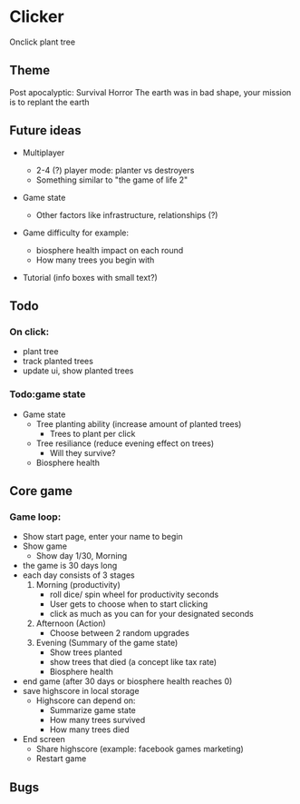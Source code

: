 # Clicker

Onclick plant tree

## Theme

Post apocalyptic: Survival Horror
The earth was in bad shape, your mission is to replant the earth

## Future ideas

-   Multiplayer
    -   2-4 (?) player mode: planter vs destroyers
    -   Something similar to "the game of life 2"
-   Game state

    -   Other factors like infrastructure, relationships (?)

-   Game difficulty for example:

    -   biosphere health impact on each round
    -   How many trees you begin with

-   Tutorial (info boxes with small text?)

## Todo

### On click:

-   plant tree
-   track planted trees
-   update ui, show planted trees

### Todo:game state

-   Game state
    -   Tree planting ability (increase amount of planted trees)
        -   Trees to plant per click
    -   Tree resiliance (reduce evening effect on trees)
        -   Will they survive?
    -   Biosphere health

## Core game

### Game loop:

-   Show start page, enter your name to begin
-   Show game
    -   Show day 1/30, Morning
-   the game is 30 days long
-   each day consists of 3 stages
    1. Morning (productivity)
        - roll dice/ spin wheel for productivity seconds
        - User gets to choose when to start clicking
        - click as much as you can for your designated seconds
    2. Afternoon (Action)
        - Choose between 2 random upgrades
    3. Evening (Summary of the game state)
        - Show trees planted
        - show trees that died (a concept like tax rate)
        - Biosphere health
-   end game (after 30 days or biosphere health reaches 0)
-   save highscore in local storage
    -   Highscore can depend on:
        -   Summarize game state
        -   How many trees survived
        -   How many trees died
-   End screen
    -   Share highscore (example: facebook games marketing)
    -   Restart game

## Bugs
